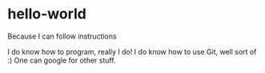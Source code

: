 # hello-world
Because I can follow instructions

I do know how to program, really I do!
I do know how to use Git, well sort of :)  One can google for other stuff.

